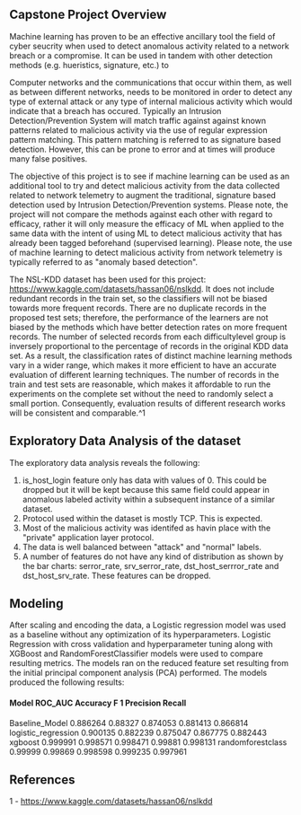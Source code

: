 ## Capstone Project Overview

Machine learning has proven to be an effective ancillary tool the field of cyber seucrity when used to detect anomalous activity related to a network breach or a compromise.  It can be used in tandem with other detection methods (e.g. hueristics, signature, etc.) to  

Computer networks and the communications that occur within them, as well as between different networks, needs to be monitored in order to detect any type of external attack or any type of internal malicious activity which would indicate that a breach has occured.  Typically an Intrusion Detection/Prevention System will match traffic against against known patterns related to malicious activity via the use of regular expression pattern matching.  This pattern matching is referred to as signature based detection.  However, this can be prone to error and at times will produce many false positives.

The objective of this project is to see if machine learning can be used as an additional tool to try and detect malicious activity from the data collected related to network telemetry to augment the traditional, signature based detection used by Intrusion Detection/Prevention systems.  Please note, the project will not compare the methods against each other with regard to efficacy, rather it will only measure the efficacy of ML when applied to the same data with the intent of using ML to detect malicious activity that has already been tagged beforehand (supervised learning).  Please note, the use of machine learning to detect malicious activity from network telemetry is typically referred to as "anomaly based detection".

The NSL-KDD dataset has been used for this project: https://www.kaggle.com/datasets/hassan06/nslkdd.  It does not include redundant records in the train set, so the classifiers will not be biased towards more frequent records.  There are no duplicate records in the proposed test sets; therefore, the performance of the learners are not biased by the methods which have better detection rates on more frequent records.  The number of selected records from each difficultylevel group is inversely proportional to the percentage of records in the original KDD data set. As a result, the classification rates of distinct machine learning methods vary in a wider range, which makes it more efficient to have an accurate evaluation of different learning techniques.  The number of records in the train and test sets are reasonable, which makes it affordable to run the experiments on the complete set without the need to randomly select a small portion. Consequently, evaluation results of different research works will be consistent and comparable.^1

## Exploratory Data Analysis of the dataset

The exploratory data analysis reveals the following:
  1) is_host_login feature only has data with values of 0.  This could be dropped but it will be kept because this same field could appear in anomalous labeled activity within a subsequent instance of a similar dataset.
  2) Protocol used within the dataset is mostly TCP.  This is expected.
  3) Most of the malicious activity was identifed as havin place with the "private" application layer protocol.
  4) The data is well balanced between "attack" and "normal" labels.
  5) A number of features do not have any kind of distribution as shown by the bar charts: serror_rate, srv_serror_rate, dst_host_serrror_rate and dst_host_srv_rate.  These features can be dropped.

 ## Modeling

 After scaling and encoding the data, a Logistic regression model was used as a baseline without any optimization of its hyperparameters.  Logistic Regression with cross validation and hyperparameter tuning along with XGBoost and RandomForestClassifier models were used to compare resulting metrics.  The models ran on the reduced feature set resulting from the initial principal component analysis (PCA) performed.  The models produced the following results:

#### 	 Model  		  ROC_AUC    Accuracy  F 1       Precision   Recall
Baseline_Model      0.886264   0.88327   0.874053  0.881413    0.866814
logistic_regression 0.900135   0.882239  0.875047  0.867775    0.882443
xgboost             0.999991   0.998571  0.998471  0.99881     0.998131
randomforestclass   0.99999    0.99869   0.998598  0.999235    0.997961


## References
1 - https://www.kaggle.com/datasets/hassan06/nslkdd
